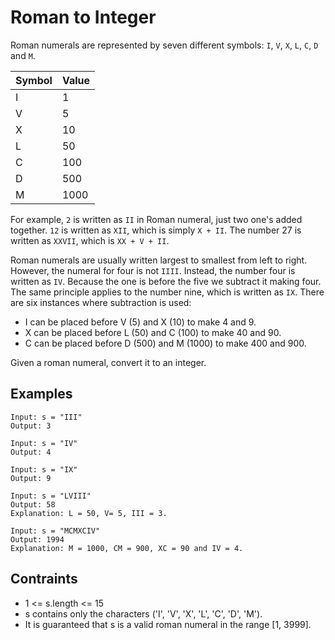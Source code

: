 # Roman to Integer
Roman numerals are represented by seven different symbols: `I`, `V`, `X`, `L`, `C`, `D` and `M`.

| Symbol | Value |
| --- | --- |
| I |	1 |
| V	| 5 |
| X	| 10 |
| L	| 50 |
| C	| 100 |
| D	| 500 |
| M	| 1000 |

For example, `2` is written as `II` in Roman numeral, just two one's added together. `12` is written as `XII`, which is simply `X + II`. The number 27 is written as `XXVII`, which is `XX + V + II`.

Roman numerals are usually written largest to smallest from left to right. However, the numeral for four is not `IIII`. Instead, the number four is written as `IV`. Because the one is before the five we subtract it making four. The same principle applies to the number nine, which is written as `IX`. There are six instances where subtraction is used:

* I can be placed before V (5) and X (10) to make 4 and 9.
* X can be placed before L (50) and C (100) to make 40 and 90.
* C can be placed before D (500) and M (1000) to make 400 and 900.

Given a roman numeral, convert it to an integer.

## Examples
```
Input: s = "III"
Output: 3
```
```
Input: s = "IV"
Output: 4
```
```
Input: s = "IX"
Output: 9
```
```
Input: s = "LVIII"
Output: 58
Explanation: L = 50, V= 5, III = 3.
```
```
Input: s = "MCMXCIV"
Output: 1994
Explanation: M = 1000, CM = 900, XC = 90 and IV = 4.
```
## Contraints
* 1 <= s.length <= 15
* s contains only the characters ('I', 'V', 'X', 'L', 'C', 'D', 'M').
* It is guaranteed that s is a valid roman numeral in the range [1, 3999].
